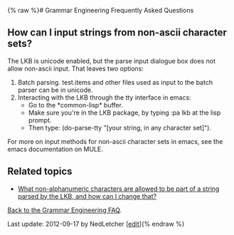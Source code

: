{% raw %}# Grammar Engineering Frequently Asked Questions

## How can I input strings from non-ascii character sets?

The LKB is unicode enabled, but the parse input dialogue box does not
allow non-ascii input. That leaves two options:

1. Batch parsing. test.items and other files used as input to the batch
parser can be in unicode.
2. Interacting with the LKB through the tty interface in emacs:
   - Go to the \*common-lisp\* buffer.
   - Make sure you're in the LKB package, by typing :pa lkb at the
lisp prompt.
   - Then type:
(do-parse-tty "\[your string, in any character set\]").

For more on input methods for non-ascii character sets in emacs, see the
emacs documentation on MULE.

## Related topics

- [What non-alphanumeric characters are allowed to be part of a string
parsed by the LKB, and how can I change that?]()

[Back to the Grammar Engineering FAQ](/GrammarEngineeringFaq).

Last update: 2012-09-17 by NedLetcher [[edit](https://github.com/delph-in/docs/wiki/GeFaqUnicodeInput/_edit)]{% endraw %}